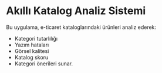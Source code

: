 # Akıllı Katalog Analiz Sistemi

Bu uygulama, e-ticaret kataloglarındaki ürünleri analiz ederek:
- Kategori tutarlılığı
- Yazım hataları
- Görsel kalitesi
- Katalog skoru
- Kategori önerileri sunar.